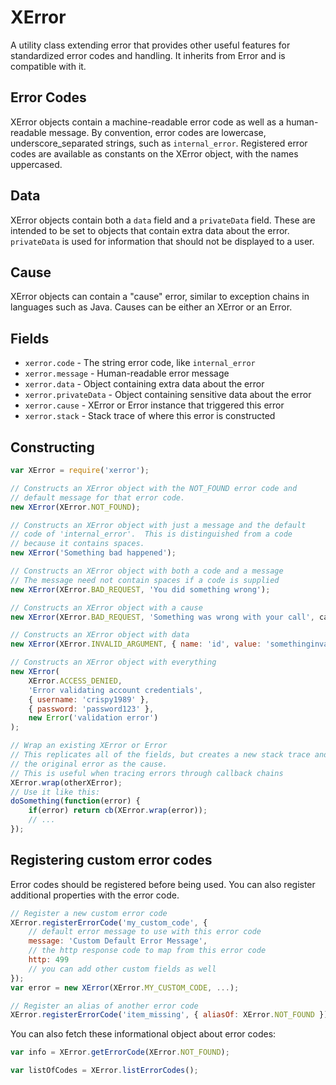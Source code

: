 # XError

A utility class extending error that provides other useful features for standardized
error codes and handling.  It inherits from Error and is compatible with it.

## Error Codes

XError objects contain a machine-readable error code as well as a human-readable message.  By convention,
error codes are lowercase, underscore_separated strings, such as `internal_error`.  Registered error
codes are available as constants on the XError object, with the names uppercased.

## Data

XError objects contain both a `data` field and a `privateData` field.  These are intended to be set to
objects that contain extra data about the error.  `privateData` is used for information that should
not be displayed to a user.

## Cause

XError objects can contain a "cause" error, similar to exception chains in languages such as Java.  Causes
can be either an XError or an Error.

## Fields

* `xerror.code` - The string error code, like `internal_error`
* `xerror.message` - Human-readable error message
* `xerror.data` - Object containing extra data about the error
* `xerror.privateData` - Object containing sensitive data about the error
* `xerror.cause` - XError or Error instance that triggered this error
* `xerror.stack` - Stack trace of where this error is constructed

## Constructing

````javascript
var XError = require('xerror');

// Constructs an XError object with the NOT_FOUND error code and
// default message for that error code.
new XError(XError.NOT_FOUND);

// Constructs an XError object with just a message and the default
// code of 'internal_error'.  This is distinguished from a code
// because it contains spaces.
new XError('Something bad happened');

// Constructs an XError object with both a code and a message
// The message need not contain spaces if a code is supplied
new XError(XError.BAD_REQUEST, 'You did something wrong');

// Constructs an XError object with a cause
new XError(XError.BAD_REQUEST, 'Something was wrong with your call', causeError);

// Constructs an XError object with data
new XError(XError.INVALID_ARGUMENT, { name: 'id', value: 'somethinginvalid' });

// Constructs an XError object with everything
new XError(
	XError.ACCESS_DENIED,
	'Error validating account credentials',
	{ username: 'crispy1989' },
	{ password: 'password123' },
	new Error('validation error')
);

// Wrap an existing XError or Error
// This replicates all of the fields, but creates a new stack trace and sets
// the original error as the cause.
// This is useful when tracing errors through callback chains
XError.wrap(otherXError);
// Use it like this:
doSomething(function(error) {
	if(error) return cb(XError.wrap(error));
	// ...
});
````

## Registering custom error codes

Error codes should be registered before being used.  You can also register additional properties with the error code.

````javascript
// Register a new custom error code
XError.registerErrorCode('my_custom_code', {
	// default error message to use with this error code
	message: 'Custom Default Error Message',
	// the http response code to map from this error code
	http: 499
	// you can add other custom fields as well
});
var error = new XError(XError.MY_CUSTOM_CODE, ...);

// Register an alias of another error code
XError.registerErrorCode('item_missing', { aliasOf: XError.NOT_FOUND });
````

You can also fetch these informational object about error codes:

````javascript
var info = XError.getErrorCode(XError.NOT_FOUND);

var listOfCodes = XError.listErrorCodes();
````

